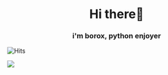 <h1 align="center">Hi there👋</h1>
<h3 align="center">i'm borox, python enjoyer</h3>

![Hits](https://hits.link/hits?url=https%3A%2F%2Fgithub.com%2Fborox345)




![](https://lanyard-profile-readme.vercel.app/api/314424536256872449)
